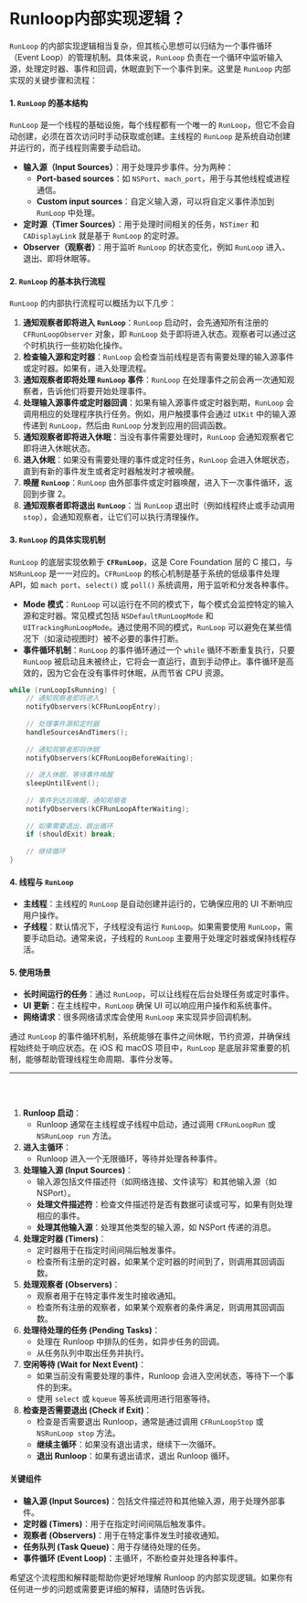 # Runloop内部实现逻辑？

`RunLoop` 的内部实现逻辑相当复杂，但其核心思想可以归结为一个事件循环（Event Loop）的管理机制。具体来说，`RunLoop` 负责在一个循环中监听输入源，处理定时器、事件和回调，休眠直到下一个事件到来。这里是 `RunLoop` 内部实现的关键步骤和流程：

#### 1. `RunLoop` 的基本结构

`RunLoop` 是一个线程的基础设施，每个线程都有一个唯一的 `RunLoop`，但它不会自动创建，必须在首次访问时手动获取或创建。主线程的 `RunLoop` 是系统自动创建并运行的，而子线程则需要手动启动。

* **输入源（Input Sources）**：用于处理异步事件。分为两种：
  * **Port-based sources**：如 `NSPort`、`mach_port`，用于与其他线程或进程通信。
  * **Custom input sources**：自定义输入源，可以将自定义事件添加到 `RunLoop` 中处理。
* **定时源（Timer Sources）**：用于处理时间相关的任务，`NSTimer` 和 `CADisplayLink` 就是基于 `RunLoop` 的定时源。
* **Observer（观察者）**：用于监听 `RunLoop` 的状态变化，例如 `RunLoop` 进入、退出、即将休眠等。

#### 2. `RunLoop` 的基本执行流程

`RunLoop` 的内部执行流程可以概括为以下几步：

1. **通知观察者即将进入 `RunLoop`**：`RunLoop` 启动时，会先通知所有注册的 `CFRunLoopObserver` 对象，即 `RunLoop` 处于即将进入状态。观察者可以通过这个时机执行一些初始化操作。
2. **检查输入源和定时器**：`RunLoop` 会检查当前线程是否有需要处理的输入源事件或定时器。如果有，进入处理流程。
3. **通知观察者即将处理 `RunLoop` 事件**：`RunLoop` 在处理事件之前会再一次通知观察者，告诉他们将要开始处理事件。
4. **处理输入源事件或定时器回调**：如果有输入源事件或定时器到期，`RunLoop` 会调用相应的处理程序执行任务。例如，用户触摸事件会通过 `UIKit` 中的输入源传递到 `RunLoop`，然后由 `RunLoop` 分发到应用的回调函数。
5. **通知观察者即将进入休眠**：当没有事件需要处理时，`RunLoop` 会通知观察者它即将进入休眠状态。
6. **进入休眠**：如果没有需要处理的事件或定时任务，`RunLoop` 会进入休眠状态，直到有新的事件发生或者定时器触发时才被唤醒。
7. **唤醒 `RunLoop`**：`RunLoop` 由外部事件或定时器唤醒，进入下一次事件循环，返回到步骤 2。
8. **通知观察者即将退出 `RunLoop`**：当 `RunLoop` 退出时（例如线程终止或手动调用 `stop`），会通知观察者，让它们可以执行清理操作。

#### 3. `RunLoop` 的具体实现机制

`RunLoop` 的底层实现依赖于 **`CFRunLoop`**，这是 Core Foundation 层的 C 接口，与 `NSRunLoop` 是一一对应的。`CFRunLoop` 的核心机制是基于系统的低级事件处理 API，如 `mach port`、`select()` 或 `poll()` 系统调用，用于监听和分发各种事件。

* **Mode 模式**：`RunLoop` 可以运行在不同的模式下，每个模式会监控特定的输入源和定时器。常见模式包括 `NSDefaultRunLoopMode` 和 `UITrackingRunLoopMode`。通过使用不同的模式，`RunLoop` 可以避免在某些情况下（如滚动视图时）被不必要的事件打断。
* **事件循环机制**：`RunLoop` 的事件循环通过一个 `while` 循环不断重复执行，只要 `RunLoop` 被启动且未被终止，它将会一直运行，直到手动停止。事件循环是高效的，因为它会在没有事件时休眠，从而节省 CPU 资源。

```c
while (runLoopIsRunning) {
    // 通知观察者即将进入
    notifyObservers(kCFRunLoopEntry);
    
    // 处理事件源和定时器
    handleSourcesAndTimers();
    
    // 通知观察者即将休眠
    notifyObservers(kCFRunLoopBeforeWaiting);
    
    // 进入休眠，等待事件唤醒
    sleepUntilEvent();
    
    // 事件到达后唤醒，通知观察者
    notifyObservers(kCFRunLoopAfterWaiting);
    
    // 如果需要退出，跳出循环
    if (shouldExit) break;
    
    // 继续循环
}
```

#### 4. 线程与 `RunLoop`

* **主线程**：主线程的 `RunLoop` 是自动创建并运行的，它确保应用的 UI 不断响应用户操作。
* **子线程**：默认情况下，子线程没有运行 `RunLoop`。如果需要使用 `RunLoop`，需要手动启动。通常来说，子线程的 `RunLoop` 主要用于处理定时器或保持线程存活。

#### 5. 使用场景

* **长时间运行的任务**：通过 `RunLoop`，可以让线程在后台处理任务或定时事件。
* **UI 更新**：在主线程中，`RunLoop` 确保 UI 可以响应用户操作和系统事件。
* **网络请求**：很多网络请求库会使用 `RunLoop` 来实现异步回调机制。

通过 `RunLoop` 的事件循环机制，系统能够在事件之间休眠，节约资源，并确保线程始终处于响应状态。在 iOS 和 macOS 项目中，`RunLoop` 是底层非常重要的机制，能够帮助管理线程生命周期、事件分发等。





***



<figure><img src="../../../.gitbook/assets/image (9) (1).png" alt=""><figcaption><p><br></p></figcaption></figure>

1. **Runloop 启动**：
   * Runloop 通常在主线程或子线程中启动，通过调用 `CFRunLoopRun` 或 `NSRunLoop run` 方法。
2. **进入主循环**：
   * Runloop 进入一个无限循环，等待并处理各种事件。
3. **处理输入源 (Input Sources)**：
   * 输入源包括文件描述符（如网络连接、文件读写）和其他输入源（如 NSPort）。
   * **处理文件描述符**：检查文件描述符是否有数据可读或可写，如果有则处理相应的事件。
   * **处理其他输入源**：处理其他类型的输入源，如 NSPort 传递的消息。
4. **处理定时器 (Timers)**：
   * 定时器用于在指定时间间隔后触发事件。
   * 检查所有注册的定时器，如果某个定时器的时间到了，则调用其回调函数。
5. **处理观察者 (Observers)**：
   * 观察者用于在特定事件发生时接收通知。
   * 检查所有注册的观察者，如果某个观察者的条件满足，则调用其回调函数。
6. **处理待处理的任务 (Pending Tasks)**：
   * 处理在 Runloop 中排队的任务，如异步任务的回调。
   * 从任务队列中取出任务并执行。
7. **空闲等待 (Wait for Next Event)**：
   * 如果当前没有需要处理的事件，Runloop 会进入空闲状态，等待下一个事件的到来。
   * 使用 `select` 或 `kqueue` 等系统调用进行阻塞等待。
8. **检查是否需要退出 (Check if Exit)**：
   * 检查是否需要退出 Runloop，通常是通过调用 `CFRunLoopStop` 或 `NSRunLoop stop` 方法。
   * **继续主循环**：如果没有退出请求，继续下一次循环。
   * **退出 Runloop**：如果有退出请求，退出 Runloop 循环。

#### 关键组件

* **输入源 (Input Sources)**：包括文件描述符和其他输入源，用于处理外部事件。
* **定时器 (Timers)**：用于在指定时间间隔后触发事件。
* **观察者 (Observers)**：用于在特定事件发生时接收通知。
* **任务队列 (Task Queue)**：用于存储待处理的任务。
* **事件循环 (Event Loop)**：主循环，不断检查并处理各种事件。

希望这个流程图和解释能帮助你更好地理解 Runloop 的内部实现逻辑。如果你有任何进一步的问题或需要更详细的解释，请随时告诉我。
